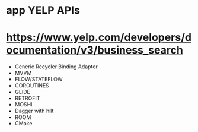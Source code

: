 
# app YELP APIs
# https://www.yelp.com/developers/documentation/v3/business_search
- Generic Recycler Binding Adapter
- MVVM
- FLOW/STATEFLOW
- COROUTINES
- GLIDE
- RETROFIT
- MOSHI
- Dagger with hilt
- ROOM
- CMake










